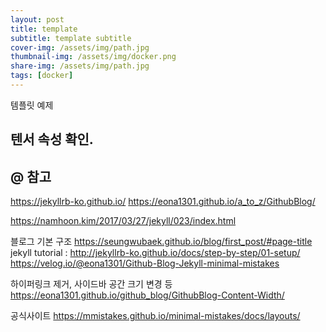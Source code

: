 ```yaml
---
layout: post
title: template 
subtitle: template subtitle
cover-img: /assets/img/path.jpg
thumbnail-img: /assets/img/docker.png
share-img: /assets/img/path.jpg
tags: [docker]
---
```

템플릿 예제

## 텐서 속성 확인.


## @ 참고
https://jekyllrb-ko.github.io/
https://eona1301.github.io/a_to_z/GithubBlog/


https://namhoon.kim/2017/03/27/jekyll/023/index.html

블로그 기본 구조
https://seungwubaek.github.io/blog/first_post/#page-title
jekyll tutorial : http://jekyllrb-ko.github.io/docs/step-by-step/01-setup/
https://velog.io/@eona1301/Github-Blog-Jekyll-minimal-mistakes

하이퍼링크 제거, 사이드바 공간 크기 변경 등
https://eona1301.github.io/github_blog/GithubBlog-Content-Width/

공식사이트
https://mmistakes.github.io/minimal-mistakes/docs/layouts/